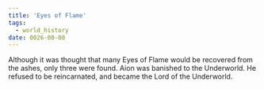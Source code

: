 ```yaml
---
title: 'Eyes of Flame'
tags:
  - world_history
date: 0026-00-00
---
```

Although it was thought that many Eyes of Flame would be recovered from the ashes, only three were found. Aion was banished to the Underworld. He refused to be reincarnated, and became the Lord of the Underworld.